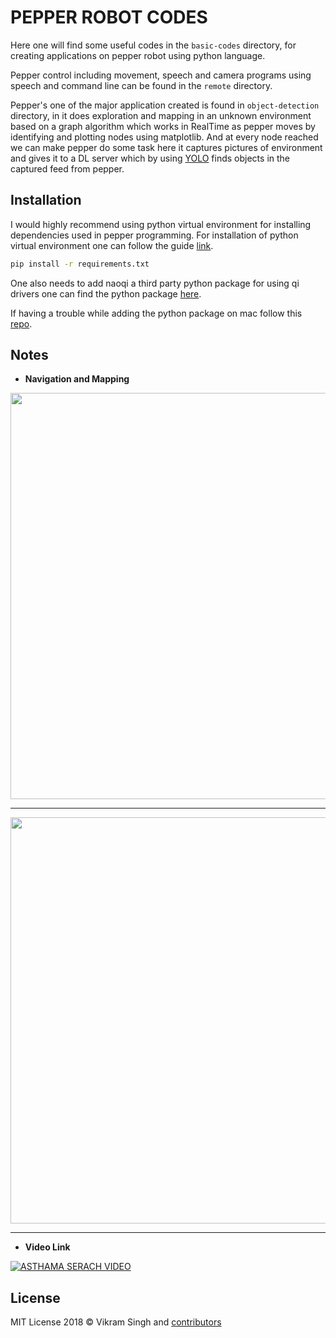 # PEPPER ROBOT CODES

Here one will find some useful codes in the `basic-codes` directory, for creating applications on pepper robot using python language.

Pepper control including movement, speech and camera programs using speech and command line can be found in the `remote` directory.

Pepper's one of the major application created is found in `object-detection` directory, in it does exploration and mapping in an unknown environment based on a graph algorithm which works in RealTime as pepper moves by identifying and plotting nodes using matplotlib. And at every node reached we can make pepper do some task here it captures pictures of environment and gives it to a DL server which
by using [YOLO](https://pjreddie.com/darknet/yolo/) finds objects in the captured feed from pepper.

## Installation

I would highly recommend using python virtual environment for installing dependencies used in pepper programming. For installation of python virtual environment one can follow the guide [link](http://docs.python-guide.org/en/latest/dev/virtualenvs/).

```bash
pip install -r requirements.txt
```

One also needs to add naoqi a third party python package for using qi drivers one can find the python package [here](https://community.ald.softbankrobotics.com/en/resources/software/language/en-gb/field_software_type/sdk/robot/nao-2).

If having a trouble while adding the python package on mac follow this [repo](https://github.com/maverickjoy/pepper-nao_python_installation_mac).

## Notes

- **Navigation and Mapping**

<p align="center"><img src="https://raw.githubusercontent.com/maverickjoy/pepper-codes/master/docs/navigation-1.png" width="650"></p>

---

<p align="center"><img src="https://raw.githubusercontent.com/maverickjoy/pepper-codes/master/docs/navigation-2.png" width="650"></p>

---

- **Video Link**

[![ASTHAMA SERACH VIDEO][video-image]][video-url]

## License

MIT License 2018 © Vikram Singh and [contributors](https://github.com/maverickjoy/pepper-codes/graphs/contributors)

[video-image]: https://img.youtube.com/vi/lcxtWwkrp4c/0.jpg
[video-url]: https://youtu.be/lcxtWwkrp4c
